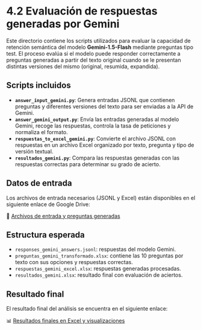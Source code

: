 # 4.2 Evaluación de respuestas generadas por Gemini

Este directorio contiene los scripts utilizados para evaluar la capacidad de retención semántica del modelo **Gemini-1.5-Flash** mediante preguntas tipo test. El proceso evalúa si el modelo puede responder correctamente a preguntas generadas a partir del texto original cuando se le presentan distintas versiones del mismo (original, resumida, expandida).

## Scripts incluidos

- **`answer_input_gemini.py`**: Genera entradas JSONL que contienen preguntas y diferentes versiones del texto para ser enviadas a la API de Gemini.
- **`answer_gemini_output.py`**: Envía las entradas generadas al modelo Gemini, recoge las respuestas, controla la tasa de peticiones y normaliza el formato.
- **`respuestas_to_excel_gemini.py`**: Convierte el archivo JSONL con respuestas en un archivo Excel organizado por texto, pregunta y tipo de versión textual.
- **`resultados_gemini.py`**: Compara las respuestas generadas con las respuestas correctas para determinar su grado de acierto.

## Datos de entrada

Los archivos de entrada necesarios (JSONL y Excel) están disponibles en el siguiente enlace de Google Drive:

🔗 [Archivos de entrada y preguntas generadas](https://drive.google.com/drive/folders/1bJIm1KqMzbc7emJR3zV-Ix6m8g4Ef4aQ)

## Estructura esperada

- `responses_gemini_answers.jsonl`: respuestas del modelo Gemini.
- `preguntas_gemini_transformado.xlsx`: contiene las 10 preguntas por texto con sus opciones y respuestas correctas.
- `respuestas_gemini_excel.xlsx`: respuestas generadas procesadas.
- `resultados_gemini.xlsx`: resultado final con evaluación de aciertos.

## Resultado final

El resultado final del análisis se encuentra en el siguiente enlace:

📊 [Resultados finales en Excel y visualizaciones](https://drive.google.com/drive/folders/1zzASjMhB4kRCQNj8nDZHpPyGEH7oQcQu)